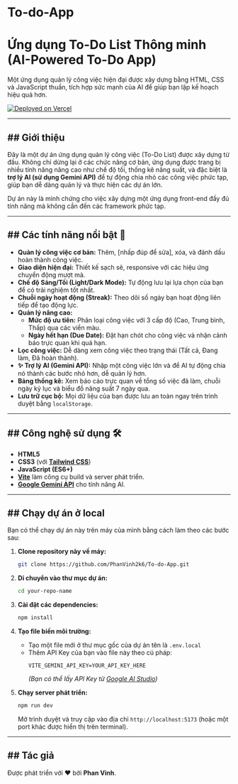 # To-do-App
# Ứng dụng To-Do List Thông minh (AI-Powered To-Do App)

Một ứng dụng quản lý công việc hiện đại được xây dựng bằng HTML, CSS và JavaScript thuần, tích hợp sức mạnh của AI để giúp bạn lập kế hoạch hiệu quả hơn.

[![Deployed on Vercel](https://vercel.com/button)](https://to-do-app-ruby-seven.vercel.app/) 

---

## ## Giới thiệu

Đây là một dự án ứng dụng quản lý công việc (To-Do List) được xây dựng từ đầu. Không chỉ dừng lại ở các chức năng cơ bản, ứng dụng được trang bị nhiều tính năng nâng cao như chế độ tối, thống kê năng suất, và đặc biệt là **trợ lý AI (sử dụng Gemini API)** để tự động chia nhỏ các công việc phức tạp, giúp bạn dễ dàng quản lý và thực hiện các dự án lớn.

Dự án này là minh chứng cho việc xây dựng một ứng dụng front-end đầy đủ tính năng mà không cần đến các framework phức tạp.

---

## ## Các tính năng nổi bật 🚀

* **Quản lý công việc cơ bản:** Thêm, [nhấp đúp để sửa], xóa, và đánh dấu hoàn thành công việc.
* **Giao diện hiện đại:** Thiết kế sạch sẽ, responsive với các hiệu ứng chuyển động mượt mà.
* **Chế độ Sáng/Tối (Light/Dark Mode):** Tự động lưu lại lựa chọn của bạn để có trải nghiệm tốt nhất.
* **Chuỗi ngày hoạt động (Streak):** Theo dõi số ngày bạn hoạt động liên tiếp để tạo động lực.
* **Quản lý nâng cao:**
    * **Mức độ ưu tiên:** Phân loại công việc với 3 cấp độ (Cao, Trung bình, Thấp) qua các viền màu.
    * **Ngày hết hạn (Due Date):** Đặt hạn chót cho công việc và nhận cảnh báo trực quan khi quá hạn.
* **Lọc công việc:** Dễ dàng xem công việc theo trạng thái (Tất cả, Đang làm, Đã hoàn thành).
* **✨ Trợ lý AI (Gemini API):** Nhập một công việc lớn và để AI tự động chia nó thành các bước nhỏ hơn, dễ quản lý hơn.
* **Bảng thống kê:** Xem báo cáo trực quan về tổng số việc đã làm, chuỗi ngày kỷ lục và biểu đồ năng suất 7 ngày qua.
* **Lưu trữ cục bộ:** Mọi dữ liệu của bạn được lưu an toàn ngay trên trình duyệt bằng `localStorage`.

---

## ## Công nghệ sử dụng 🛠️

* **HTML5**
* **CSS3** (với [**Tailwind CSS**](https://tailwindcss.com/))
* **JavaScript (ES6+)**
* **[Vite](https://vitejs.dev/)** làm công cụ build và server phát triển.
* **[Google Gemini API](https://ai.google.dev/)** cho tính năng AI.

---

## ## Chạy dự án ở local

Bạn có thể chạy dự án này trên máy của mình bằng cách làm theo các bước sau:

1.  **Clone repository này về máy:**
    ```bash
    git clone https://github.com/PhanVinh2k6/To-do-App.git
    ```

2.  **Di chuyển vào thư mục dự án:**
    ```bash
    cd your-repo-name
    ```

3.  **Cài đặt các dependencies:**
    ```bash
    npm install
    ```

4.  **Tạo file biến môi trường:**
    * Tạo một file mới ở thư mục gốc của dự án tên là `.env.local`
    * Thêm API Key của bạn vào file này theo cú pháp:
        ```
        VITE_GEMINI_API_KEY=YOUR_API_KEY_HERE
        ```
        *(Bạn có thể lấy API Key từ [Google AI Studio](https://aistudio.google.com/))*

5.  **Chạy server phát triển:**
    ```bash
    npm run dev
    ```
    Mở trình duyệt và truy cập vào địa chỉ `http://localhost:5173` (hoặc một port khác được hiển thị trên terminal).

---

## ## Tác giả

Được phát triển với ❤️ bởi **Phan Vinh**.
